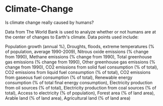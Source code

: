 # Climate-Change
Is climate change really caused by humans?

Data from The World Bank is used to analyze whether or not humans are at the center of changes to Earth's climate.  Data points used include: 

Population growth (annual %), Droughts, floods, extreme temperatures (% of population, average 1990-2009), Nitrous oxide emissions (% change from 1990), Methane emissions (% change from 1990), Total greenhouse gas emissions (% change from 1990), Other greenhouse gas emissions (% change from 1990), CO2 emissions from solid fuel consumption (% of total), CO2 emissions from liquid fuel consumption (% of total), CO2 emissions from gaseous fuel consumption (% of total), Renewable energy consumption (% of total final energy consumption), Electricity production from oil sources (% of total), Electricity production from coal sources (% of total), Access to electricity (% of population), Forest area (% of land area), Arable land (% of land area), Agricultural land (% of land area)
